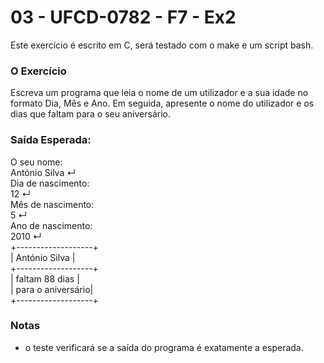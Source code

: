 # 03 - UFCD-0782 - F7 - Ex2
Este exercício é escrito em C, será testado com o make e um script bash.

### O Exercício
Escreva um programa que leia o nome de um utilizador e a sua idade no formato Dia, Mês e
Ano. Em seguida, apresente o nome do utilizador e os dias que faltam para o seu
aniversário.

### Saída Esperada:
O seu nome:  
António Silva ↵  
Dia de nascimento:  
12 ↵  
Mês de nascimento:  
5 ↵  
Ano de nascimento:  
2010 ↵  
+-------------------+  
| António Silva     |  
+-------------------+  
| faltam 88 dias    |  
| para o aniversário|  
+-------------------+  
 


### Notas
- o teste verificará se a saída do programa é exatamente a esperada.  
